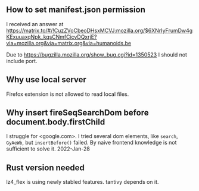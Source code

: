 How to set manifest.json permission
--------------------------------------------
I received an answer at <https://matrix.to/#/!CuzZVoCbeoDHsxMCVJ:mozilla.org/$6XNrIyFrumDw4gKExuuaxqNpk_kqsCNmfCicvDQxrjE?via=mozilla.org&via=matrix.org&via=humanoids.be>

Due to <https://bugzilla.mozilla.org/show_bug.cgi?id=1350523> I should not include port.


Why use local server
---------------------
Firefox extension is not allowed to read local files.


Why insert fireSeqSearchDom before document.body.firstChild
---------------------
I struggle for <google.com>. I tried several dom elements, like `search`, `GyAeWb`, but `insertBefore()` failed.
By naive frontend knowledge is not sufficient to solve it.   2022-Jan-28


Rust version needed
---------------------
lz4_flex is using newly stabled features. tantivy depends on it.


